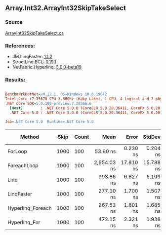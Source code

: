 ﻿## Array.Int32.ArrayInt32SkipTakeSelect

### Source
[ArrayInt32SkipTakeSelect.cs](../LinqBenchmarks/Array/Int32/ArrayInt32SkipTakeSelect.cs)

### References:
- JM.LinqFaster: [1.1.2](https://www.nuget.org/packages/JM.LinqFaster/1.1.2)
- StructLinq.BCL: [0.19.1](https://www.nuget.org/packages/StructLinq.BCL/0.19.1)
- NetFabric.Hyperlinq: [3.0.0-beta19](https://www.nuget.org/packages/NetFabric.Hyperlinq/3.0.0-beta19)

### Results:
``` ini

BenchmarkDotNet=v0.12.1, OS=Windows 10.0.19042
Intel Core i7-7567U CPU 3.50GHz (Kaby Lake), 1 CPU, 4 logical and 2 physical cores
.NET Core SDK=5.0.100-preview.7.20366.6
  [Host]        : .NET Core 5.0.0 (CoreCLR 5.0.20.36411, CoreFX 5.0.20.36411), X64 RyuJIT
  .NET Core 5.0 : .NET Core 5.0.0 (CoreCLR 5.0.20.36411, CoreFX 5.0.20.36411), X64 RyuJIT

Job=.NET Core 5.0  Runtime=.NET Core 5.0  

```
|            Method | Skip | Count |        Mean |     Error |    StdDev | Ratio | RatioSD |  Gen 0 | Gen 1 | Gen 2 | Allocated | CacheMisses/Op | BranchMispredictions/Op |
|------------------ |----- |------ |------------:|----------:|----------:|------:|--------:|-------:|------:|------:|----------:|---------------:|------------------------:|
|           ForLoop | 1000 |   100 |    53.90 ns |  0.230 ns |  0.204 ns |  1.00 |    0.00 |      - |     - |     - |         - |              0 |                       0 |
|       ForeachLoop | 1000 |   100 | 2,654.03 ns | 17.810 ns | 15.788 ns | 49.24 |    0.34 | 0.0153 |     - |     - |      32 B |              1 |                       2 |
|              Linq | 1000 |   100 |   993.86 ns |  6.627 ns |  6.199 ns | 18.44 |    0.12 | 0.0725 |     - |     - |     152 B |              2 |                       1 |
|        LinqFaster | 1000 |   100 |   277.10 ns |  1.700 ns |  1.507 ns |  5.14 |    0.03 | 0.2027 |     - |     - |     424 B |              1 |                       1 |
| Hyperlinq_Foreach | 1000 |   100 |   267.53 ns |  1.801 ns |  1.685 ns |  4.96 |    0.04 |      - |     - |     - |         - |              0 |                       0 |
|     Hyperlinq_For | 1000 |   100 |   472.15 ns |  2.321 ns |  1.938 ns |  8.76 |    0.05 |      - |     - |     - |         - |              0 |                       0 |
